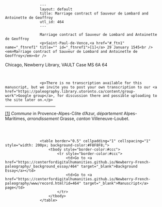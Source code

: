 
                    ---
                    layout: default
                    title: Marriage contract of Sauveur de Lombard and Antoinette de Geoffroy
                    utl_id: 464
                    ---
                
                    Marriage contract of Sauveur de Lombard and Antoinette de Geoffroy  
                    <p>Saint-Paul-de-Vence,<a href="#_ftn1" name="_ftnref1" title="" id="_ftnref1">[1]</a> 29 January 1545<br /><em>Marriage contract of Sauveur de Lombard and Antoinette de Geoffroy</em><br />
Chicago, Newberry Library, VAULT Case MS 6A 64</p>
<p> </p>
  
                    <p>There is no transcription available for this manuscript, but we invite you to post your own transcription to our <a href="https://paleography.library.utoronto.ca/content/group-work">Google group</a>, for discussion there and possible uploading to the site later on.</p>
<div>
<hr align="left" size="1" width="33%" /><div id="ftn1"><a href="#_ftnref1" name="_ftn1" title="" id="_ftn1">[1]</a> <em>Commune</em> in Provence-Alpes-Côte d’Azur, <em>département</em> Alpes-Maritimes, <em>arrondissement </em>Grasse, <em>canton</em> Villeneuve-Loubet.</div>
</div>
<p> </p>

                    
                     
                    <table border="0.5" cellpadding="1" cellspacing="1" style="width: 200px; background-color:#F8F8F8;">
                        <tbody style="border-color:#ccc">
                            <tr style="border-color:#ccc">
                                <td>Go to <a href="https://centerfordigitalhumanities.github.io/Newberry-French-paleography/_background_essay/464" target="_blank">Background Essay</a></td>
                                <td>Go to <a href="https://centerfordigitalhumanities.github.io/Newberry-French-paleography/www/record.html?id=464" target="_blank">Manuscript</a> page</td>
                            </tr>
                        </tbody>
                    </table>
                     
                
                